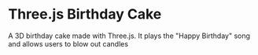 # Three.js Birthday Cake 

A 3D birthday cake made with Three.js. It plays the "Happy Birthday" song and allows users to blow out candles

